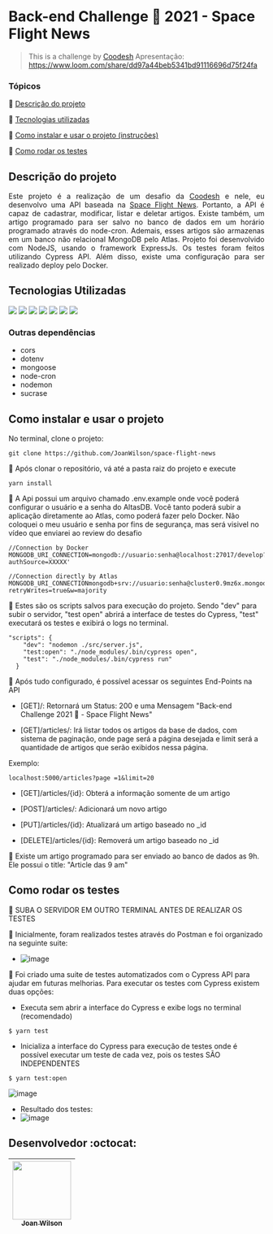 
<h1>Back-end Challenge 🏅 2021 - Space Flight News</h1> 



> This is a challenge by <a href="https://coodesh.com/" rel="nofollow noreferrer noopener" target="_blank">Coodesh</a>
> Apresentação: https://www.loom.com/share/dd97a44beb5341bd91116696d75f24fa

### Tópicos 

:small_blue_diamond: [Descrição do projeto](#descrição-do-projeto)

:small_blue_diamond: [Tecnologias utilizadas](#tecnologias-utilizadas)

:small_blue_diamond: [Como instalar e usar o projeto (instruções)](#como-instalar-e-usar-o-projeto)

:small_blue_diamond: [Como rodar os testes](#como-rodar-os-testes)

## Descrição do projeto 

<p align="justify">
  Este projeto é a realização de um desafio da <a href="https://coodesh.com/" rel="nofollow noreferrer noopener" target="_blank">Coodesh</a> e nele, eu desenvolvo uma API baseada na <a href="https://api.spaceflightnewsapi.net/v3/documentation" rel="nofollow noreferrer noopener" target="_blank">Space Flight News</a>. Portanto, a API é capaz de cadastrar, modificar, listar e deletar artigos. Existe também, um artigo programado para ser salvo no banco de dados em um horário programado através do node-cron. Ademais, esses artigos são armazenas em um banco não relacional MongoDB pelo Atlas. Projeto foi desenvolvido com NodeJS, usando o framework ExpressJs. Os testes foram feitos utilizando Cypress API. Além disso, existe uma configuração para ser realizado deploy pelo Docker. 
</p>

## Tecnologias Utilizadas

<img src="https://img.shields.io/badge/JavaScript-F7DF1E?style=for-the-badge&logo=javascript&logoColor=black"/>
<img src="https://img.shields.io/badge/Node.js-43853D?style=for-the-badge&logo=node.js&logoColor=white"/>
<img src="https://img.shields.io/badge/Express.js-000000?style=for-the-badge&logo=express&logoColor=white"/>
<img src="https://img.shields.io/badge/MongoDB-4EA94B?style=for-the-badge&logo=mongodb&logoColor=white"/>
<img src="https://img.shields.io/badge/Cypress-17202C?style=for-the-badge&logo=cypress&logoColor=white"/>
<img src="https://img.shields.io/badge/Docker-2CA5E0?style=for-the-badge&logo=docker&logoColor=white"/>
<img src="https://img.shields.io/badge/Postman-FF6C37?style=for-the-badge&logo=Postman&logoColor=white"/>

### Outras dependências
- cors
- dotenv
- mongoose
- node-cron
- nodemon
- sucrase

## Como instalar e usar o projeto

No terminal, clone o projeto: 

```
git clone https://github.com/JoanWilson/space-flight-news
```

:small_blue_diamond: Após clonar o repositório, vá até a pasta raiz do projeto e execute

```
yarn install
```

:small_blue_diamond: A Api possui um arquivo chamado .env.example onde você poderá configurar o usuário e a senha do AltasDB. Você tanto poderá subir a aplicação diretamente ao Atlas, como poderá fazer pelo Docker. Não coloquei o meu usuário e senha por fins de segurança, mas será visivel no vídeo que enviarei ao review do desafio

```
//Connection by Docker
MONGODB_URI_CONNECTION=mongodb://usuario:senha@localhost:27017/develop?authSource=XXXXX'

//Connection directly by Atlas
MONGODB_URI_CONNECTIONmongodb+srv://usuario:senha@cluster0.9mz6x.mongodb.net/myFirstDatabase?retryWrites=true&w=majority
```

:small_blue_diamond: Estes são os scripts salvos para execução do projeto. Sendo "dev" para subir o servidor, "test open" abrirá a interface de testes do Cypress, "test" executará os testes e exibirá o logs no terminal.

```
"scripts": {
    "dev": "nodemon ./src/server.js",
    "test:open": "./node_modules/.bin/cypress open",
    "test": "./node_modules/.bin/cypress run"
  }
```

:small_blue_diamond: Após tudo configurado, é possível acessar os seguintes End-Points na API

- [GET]/:  Retornará um Status: 200 e uma Mensagem "Back-end Challenge 2021 🏅 - Space Flight News"

- [GET]/articles/:   Irá listar todos os artigos da base de dados, com sistema de paginação, onde page será a página desejada e limit será a quantidade de artigos que serão exibidos nessa página.

Exemplo:
```
localhost:5000/articles?page =1&limit=20
```

- [GET]/articles/{id}: Obterá a informação somente de um artigo

- [POST]/articles/: Adicionará um novo artigo

- [PUT]/articles/{id}: Atualizará um artigo baseado no _id


- [DELETE]/articles/{id}: Removerá um artigo baseado no _id

:small_blue_diamond: Existe um artigo programado para ser enviado ao banco de dados as 9h. Ele possui o title: "Article das 9 am"



## Como rodar os testes
:small_blue_diamond: SUBA O SERVIDOR EM OUTRO TERMINAL ANTES DE REALIZAR OS TESTES

:small_blue_diamond: Inicialmente, foram realizados testes através do Postman e foi organizado na seguinte suite:
- ![image](https://user-images.githubusercontent.com/48629647/150666368-8b42103e-9fb2-4778-889f-b734255e4336.png)

:small_blue_diamond: Foi criado uma suite de testes automatizados com o Cypress API para ajudar em futuras melhorias. Para executar os testes com Cypress existem duas opções:

- Executa sem abrir a interface do Cypress e exibe logs no terminal (recomendado)
```
$ yarn test
```

- Inicializa a interface do Cypress para execução de testes onde é possível executar um teste de cada vez, pois os testes SÃO INDEPENDENTES

```
$ yarn test:open
```
![image](https://user-images.githubusercontent.com/48629647/150666487-b7bc4edf-6ad8-48ac-957c-50bdc90d2519.png)

- Resultado dos testes:
- ![image](https://user-images.githubusercontent.com/48629647/150666512-27b5257c-a7c4-4382-9187-3c2653fbe719.png)








## Desenvolvedor :octocat:


| [<img src="https://avatars.githubusercontent.com/u/48629647?v=4" width=115><br><sub>Joan Wilson</sub>](https://github.com/JoanWilson) |  
| :---: |
